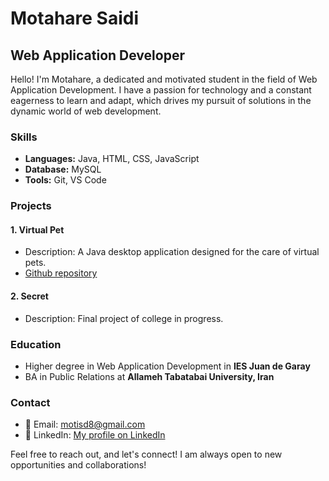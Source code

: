 # Motahare Saidi

## Web Application Developer

Hello! I'm Motahare, a dedicated and motivated student in the field of Web
Application Development. I have a passion for technology and a constant eagerness
to learn and adapt, which drives my pursuit of solutions in the dynamic world
of web development.

### Skills

- **Languages:** Java, HTML, CSS, JavaScript
- **Database:** MySQL
- **Tools:** Git, VS Code

### Projects

#### 1. Virtual Pet

- Description: A Java desktop application designed for the care of virtual pets.
- [Github repository](https://github.com/motisaa/VirtualPet_FinalJavaProject)

#### 2. Secret

- Description: Final project of college in progress.

### Education

- Higher degree in Web Application Development in **IES Juan de Garay**
- BA in Public Relations at **Allameh Tabatabai University, Iran**

### Contact

- 📧 Email: <motisd8@gmail.com>
- 🔗 LinkedIn: [My profile on LinkedIn](https://www.linkedin.com/in/motahare-saidi/)

Feel free to reach out, and let's connect! I am always open to new opportunities
and collaborations!
